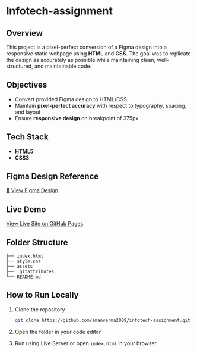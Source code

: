 # Infotech-assignment

## Overview

This project is a pixel-perfect conversion of a Figma design into a responsive static webpage using **HTML** and **CSS**.
The goal was to replicate the design as accurately as possible while maintaining clean, well-structured, and maintainable code.

## Objectives

* Convert provided Figma design to HTML/CSS
* Maintain **pixel-perfect accuracy** with respect to typography, spacing, and layout
* Ensure **responsive design** on breakpoint of 375px

## Tech Stack

* **HTML5**
* **CSS3**

## Figma Design Reference

[🔗 View Figma Design](https://www.figma.com/design/SgBOix1EJm81AlQqtMBOhd/front-end-screening-interview?node-id=10-630&t=wXEUDA5M0gqAog3Q-0)

## Live Demo

[View Live Site on GitHub Pages](https://amanverma2009.github.io/infotech-assignment/)

## Folder Structure

```text
├── index.html
├── style.css
├── assets
├── .gitattributes
└── README.md
```

## How to Run Locally

1. Clone the repository

   ```bash
   git clone https://github.com/amanverma2009/infotech-assignment.git
   ```

2. Open the folder in your code editor
3. Run using Live Server or open `index.html` in your browser
